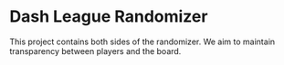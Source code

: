 # Dash League Randomizer

This project contains both sides of the randomizer. We aim to maintain transparency between players and the board.
